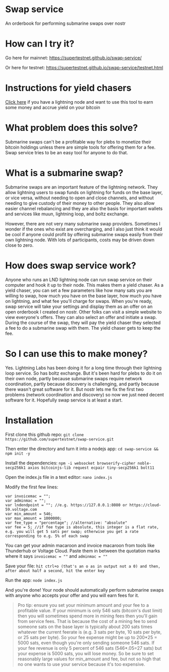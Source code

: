 # Swap service
An orderbook for performing submarine swaps over nostr

# How can I try it?

Go here for mainnet: https://supertestnet.github.io/swap-service/

Or here for testnet: https://supertestnet.github.io/swap-service/testnet.html

# Instructions for yield chasers

[Click here](#installation) if you have a lightning node and want to use this tool to earn some money and accrue yield on your bitcoin

# What problem does this solve?

Submarine swaps can't be a profitable way for plebs to monetize their bitcoin holdings unless there are simple tools for offering them for a fee. Swap service tries to be an easy tool for anyone to do that.

# What is a submarine swap?

Submarine swaps are an important feature of the lightning network. They allow lightning users to swap funds on lightning for funds on the base layer, or vice versa, without needing to open and close channels, and without needing to give custody of their money to other people. They also allow easier channel rebalancing and they are also the basis for important wallets and services like muun, lightning loop, and boltz exchange.

However, there are not very many submarine swap providers. Sometimes I wonder if the ones who exist are overcharging, and I also just think it would be cool if anyone could profit by offering submarine swaps easily from their own lightning node. With lots of participants, costs may be driven down close to zero.

# How does swap service work?

Anyone who runs an LND lightning node can run swap service on their computer and hook it up to their node. This makes them a yield chaser. As a yield chaser, you can set a few parameters like how many sats you are willing to swap, how much you have on the base layer, how much you have on lightning, and what fee you'll charge for swaps. When you're ready, swap service will take your settings and display them as an offer on an open orderbook I created on nostr. Other folks can visit a simple website to view everyone's offers. They can also select an offer and initiate a swap. During the course of the swap, they will pay the yield chaser they selected a fee to do a submarine swap with them. The yield chaser gets to keep the fee.

# So I can use this to make money?

Yes. Lightning Labs has been doing it for a long time through their lightning loop service. So has boltz exchange. But it's been hard for plebs to do it on their own node, partly because submarine swaps require network coordination, partly because discovery is challenging, and partly because there wasn't great software for it. But nostr lets me fix the first two problems (network coordination and discovery) so now we just need decent software for it. Hopefully swap service is at least a start.

# Installation

First clone this github repo: `git clone https://github.com/supertestnet/swap-service.git`

Then enter the directory and turn it into a nodejs app: `cd swap-service && npm init -y`

Install the dependencies: `npm -i websocket browserify-cipher noble-secp256k1 axios bitcoinjs-lib request ecpair tiny-secp256k1 bolt11`

Open the index.js file in a text editor: `nano index.js`

Modify the first few lines:

```
var invoicemac = "";
var adminmac = "";
var lndendpoint = ""; //e.g. https://127.0.0.1:8080 or https://cloud-59.voltage.com
var min_amount = 546;
var max_amount = 1000000;
var fee_type = "percentage"; //alternative: "absolute"
var fee = 5; //if fee type is absolute, this integer is a flat rate, e.g. you will get 5 sats per swap; otherwise you get a rate corresponding to e.g. 5% of each swap
```

You can get your admin macaroon and invoice macaroon from tools like Thunderhub or Voltage Cloud. Paste them in between the quotation marks where it says `invoicemac = ""` and `adminmac = ""`

Save your file: `hit ctrl+o (that's an o as in output not a 0) and then, after about half a second, hit the enter key`

Run the app: `node index.js`

And you're done! Your node should automatically perform submarine swaps with anyone who accepts your offer and you will earn fees for it.

> Pro tip: ensure you set your minimum amount and your fee to a profitable value. If your minimum is only 546 sats (bitcoin's dust limit) then you will sometimes spend more in mining fees then you'll gain from service fees. That is because the cost of a mining fee to send someone sats on the base layer is typically about 200 sats times whatever the current feerate is (e.g. 3 sats per byte, 10 sats per byte, or 25 sats per byte). So your fee expense might be up to 200\*25 = 5000 sats, even though you're only sending someone 546 sats. If your fee revenue is only 5 percent of 546 sats (546\*.05=27 sats) but your expense is 5000 sats, you will lose money. So be sure to set reasonably large values for min_amount and fee, but not so high that no one wants to use your service because it's too expensive.
